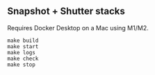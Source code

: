 ## Snapshot + Shutter stacks

Requires Docker Desktop on a Mac using M1/M2.

```
make build
make start
make logs
make check
make stop
```